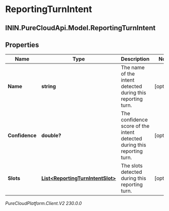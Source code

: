 # ReportingTurnIntent

## ININ.PureCloudApi.Model.ReportingTurnIntent

## Properties

|Name | Type | Description | Notes|
|------------ | ------------- | ------------- | -------------|
| **Name** | **string** | The name of the intent detected during this reporting turn. | [optional] |
| **Confidence** | **double?** | The confidence score of the intent detected during this reporting turn. | [optional] |
| **Slots** | [**List&lt;ReportingTurnIntentSlot&gt;**](ReportingTurnIntentSlot) | The slots detected during this reporting turn. | [optional] |



_PureCloudPlatform.Client.V2 230.0.0_
